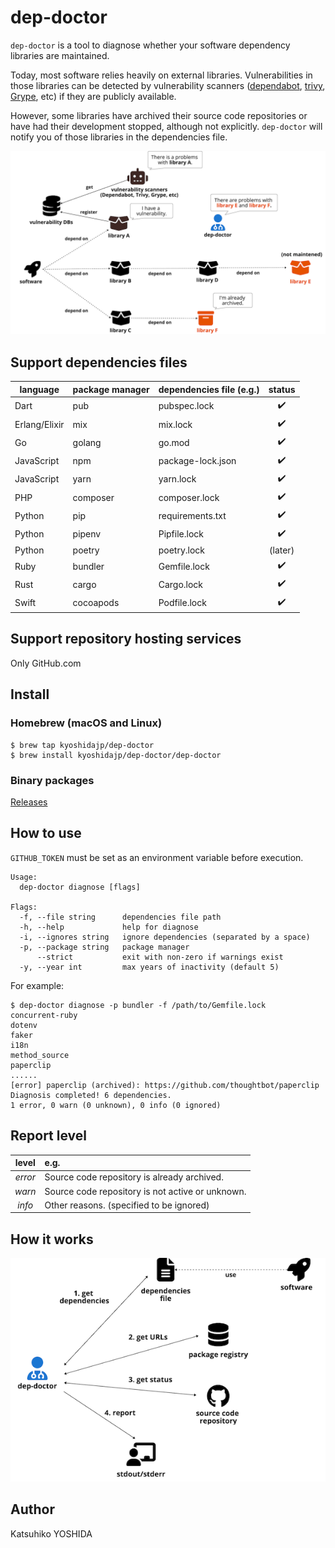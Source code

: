 # dep-doctor

`dep-doctor` is a tool to diagnose whether your software dependency libraries are maintained.

Today, most software relies heavily on external libraries. Vulnerabilities in those libraries can be detected by vulnerability scanners ([dependabot](https://docs.github.com/en/code-security/dependabot), [trivy](https://aquasecurity.github.io/trivy), [Grype](https://github.com/anchore/grype), etc) if they are publicly available.

However, some libraries have archived their source code repositories or have had their development stopped, although not explicitly. `dep-doctor` will notify you of those libraries in the dependencies file.

![overview](doc/images/dep-doctor_overview.png "dep-doctor overview")

## Support dependencies files

| language | package manager | dependencies file (e.g.) | status |
| -------- | ------------- | -- | :----: |
| Dart | pub | pubspec.lock | :heavy_check_mark: |
| Erlang/Elixir | mix | mix.lock | :heavy_check_mark: |
| Go | golang | go.mod | :heavy_check_mark: |
| JavaScript | npm | package-lock.json | :heavy_check_mark: |
| JavaScript | yarn | yarn.lock | :heavy_check_mark: |
| PHP | composer | composer.lock | :heavy_check_mark: |
| Python | pip | requirements.txt | :heavy_check_mark: |
| Python | pipenv | Pipfile.lock | :heavy_check_mark: |
| Python | poetry | poetry.lock | (later) |
| Ruby | bundler | Gemfile.lock | :heavy_check_mark: |
| Rust | cargo | Cargo.lock | :heavy_check_mark: |
| Swift | cocoapods | Podfile.lock | :heavy_check_mark: |

## Support repository hosting services

Only GitHub.com

## Install

### Homebrew (macOS and Linux)

```console
$ brew tap kyoshidajp/dep-doctor
$ brew install kyoshidajp/dep-doctor/dep-doctor
```

### Binary packages

[Releases](https://github.com/kyoshidajp/dep-doctor/releases)

## How to use

`GITHUB_TOKEN` must be set as an environment variable before execution.

```console
Usage:
  dep-doctor diagnose [flags]

Flags:
  -f, --file string      dependencies file path
  -h, --help             help for diagnose
  -i, --ignores string   ignore dependencies (separated by a space)
  -p, --package string   package manager
      --strict           exit with non-zero if warnings exist
  -y, --year int         max years of inactivity (default 5)
```

For example:

```console
$ dep-doctor diagnose -p bundler -f /path/to/Gemfile.lock
concurrent-ruby
dotenv
faker
i18n
method_source
paperclip
......
[error] paperclip (archived): https://github.com/thoughtbot/paperclip
Diagnosis completed! 6 dependencies.
1 error, 0 warn (0 unknown), 0 info (0 ignored)
```

## Report level

| level | e.g. |
| :---: | :---------- |
| *error* | Source code repository is already archived. |
| *warn* | Source code repository is not active or unknown. |
| *info* | Other reasons. (specified to be ignored) | |

## How it works

![how_works](doc/images/how_works.png "dep-doctor how works")

## Author
Katsuhiko YOSHIDA
